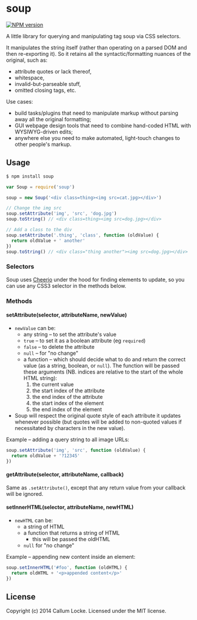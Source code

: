 # soup

[![NPM version][npm-image]][npm-url]

A little library for querying and manipulating tag soup via CSS selectors.

It manipulates the string itself (rather than operating on a parsed DOM and then re-exporting it). So it retains all the syntactic/formatting nuances of the original, such as:

- attribute quotes or lack thereof,
- whitespace,
- invalid-but-parseable stuff,
- omitted closing tags, etc.

Use cases:

- build tasks/plugins that need to manipulate markup without parsing away all the original formatting;
- GUI webpage design tools that need to combine hand-coded HTML with WYSIWYG-driven edits;
- anywhere else you need to make automated, light-touch changes to other people's markup.

## Usage

```sh
$ npm install soup
```

```js
var Soup = require('soup')

soup = new Soup('<div class=thing><img src=cat.jpg></div>')

// Change the img src
soup.setAttribute('img', 'src', 'dog.jpg')
soup.toString() // <div class=thing><img src=dog.jpg></div>

// Add a class to the div
soup.setAttribute('.thing', 'class', function (oldValue) {
  return oldValue + ' another'
})
soup.toString() // <div class="thing another"><img src=dog.jpg></div>
```

### Selectors

Soup uses [Cheerio](https://github.com/MatthewMueller/cheerio) under the hood for finding elements to update, so you can use any CSS3 selector in the methods below.

### Methods

#### setAttribute(selector, attributeName, newValue)

- `newValue` can be:
  - any string – to set the attribute's value
  - `true` – to set it as a boolean attribute (eg `required`)
  - `false` – to delete the attribute
  - `null` – for "no change"
  - a function – which should decide what to do and return the correct value (as a string, boolean, or `null`). The function will be passed these arguments (NB. indices are relative to the start of the whole HTML string):
    1. the current value
    2. the start index of the attribute
    3. the end index of the attribute
    4. the start index of the element
    5. the end index of the element
- Soup will respect the original quote style of each attribute it updates whenever possible (but quotes will be added to non-quoted values if necessitated by characters in the new value).

Example – adding a query string to all image URLs:

```js
soup.setAttribute('img', 'src', function (oldValue) {
  return oldValue + '?12345'
})
```

#### getAttribute(selector, attributeName, callback)

Same as `.setAttribute()`, except that any return value from your callback will be ignored.

#### setInnerHTML(selector, attributeName, newHTML)

- `newHTML` can be:
  - a string of HTML
  - a function that returns a string of HTML
    - this will be passed the oldHTML
  - `null` for "no change"

Example – appending new content inside an element:

```js
soup.setInnerHTML('#foo', function (oldHTML) {
  return oldHTML + '<p>appended content</p>'
})
```

## License

Copyright (c) 2014 Callum Locke. Licensed under the MIT license.

[npm-url]: https://npmjs.org/package/soup
[npm-image]: https://img.shields.io/npm/v/soup.svg?style=flat-square
[travis-url]: http://travis-ci.org/callumlocke/soup
[travis-image]: https://img.shields.io/travis/callumlocke/soup.svg?style=flat-square&label=Linux%20build
[depstat-url]: https://david-dm.org/callumlocke/soup
[depstat-image]: https://img.shields.io/david/callumlocke/soup.svg?style=flat-square
[devDepstat-url]: https://david-dm.org/callumlocke/soup
[devDepstat-image]: https://img.shields.io/david/dev/callumlocke/soup.svg?style=flat-square#info=devDependencies
